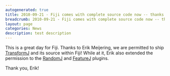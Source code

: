 ```yaml
---
autogenerated: true
title: 2010-09-21 - Fiji comes with complete source code now -- thanks to TransformJ!
breadcrumb: 2010-09-21 - Fiji comes with complete source code now -- thanks to TransformJ!
layout: page
categories: News
description: test description
---
```


This is a great day for Fiji. Thanks to Erik Meijering, we are permitted to ship [TransformJ](TransformJ "wikilink") and its source within Fiji\! While at it, Erik also extended the permission to the [RandomJ](RandomJ "wikilink") and [FeatureJ](FeatureJ "wikilink") plugins.

Thank you, Erik\!


